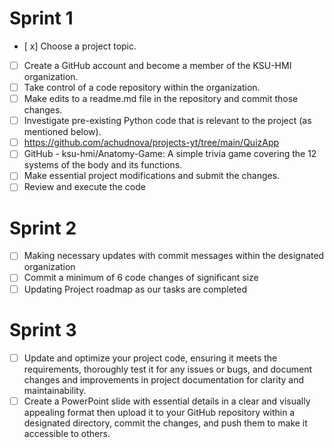 # Sprint 1
- [ x] Choose a project topic.
- [ ] Create a GitHub account and become a member of the KSU-HMI organization.
- [ ] Take control of a code repository within the organization.
- [ ] Make edits to a readme.md file in the repository and commit those changes.
- [ ] Investigate pre-existing Python code that is relevant to the project (as mentioned below).
- [ ] https://github.com/achudnova/projects-yt/tree/main/QuizApp
- [ ] GitHub - ksu-hmi/Anatomy-Game: A simple trivia game covering the 12 systems of the body and its functions.
- [ ] Make essential project modifications and submit the changes.
- [ ] Review and execute the code

# Sprint 2
- [ ] Making necessary updates with commit messages within the designated organization
- [ ] Commit a minimum of 6 code changes of significant size
- [ ] Updating Project roadmap as our tasks are completed

# Sprint 3
- [ ] Update and optimize your project code, ensuring it meets the requirements, thoroughly test it for any issues or bugs, and document changes and improvements in project documentation for clarity and maintainability.
- [ ] Create a PowerPoint slide with essential details in a clear and visually appealing format then upload it to your GitHub repository within a designated directory, commit the changes, and push them to make it accessible to others.

